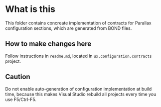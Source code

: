 ﻿# What is this

This folder contains concreate implementation of contracts for Parallax configuration sections, which 
are generated from BOND files.

## How to make changes here

Follow instructions in `readme.md`, located in `ux.configuration.contracts` project.

## Caution

Do not enable auto-generation of configuration implementation at build time, because this makes Visual Studio rebuild all projects 
every time you use F5/Ctrl-F5.
